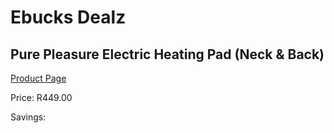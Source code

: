 
# Ebucks Dealz
## Pure Pleasure Electric Heating Pad (Neck & Back)
[Product Page](https://www.ebucks.com/web/shop/productSelected.do?prodId=1136295321&catId=704982758)

Price: R449.00

Savings: 


	